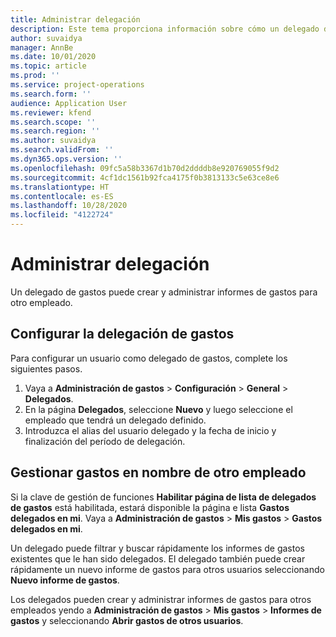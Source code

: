 ```yaml
---
title: Administrar delegación
description: Este tema proporciona información sobre cómo un delegado de gastos puede crear y administrar informes de gastos para otro empleado.
author: suvaidya
manager: AnnBe
ms.date: 10/01/2020
ms.topic: article
ms.prod: ''
ms.service: project-operations
ms.search.form: ''
audience: Application User
ms.reviewer: kfend
ms.search.scope: ''
ms.search.region: ''
ms.author: suvaidya
ms.search.validFrom: ''
ms.dyn365.ops.version: ''
ms.openlocfilehash: 09fc5a58b3367d1b70d2ddddb8e920769055f9d2
ms.sourcegitcommit: 4cf1dc1561b92fca4175f0b3813133c5e63ce8e6
ms.translationtype: HT
ms.contentlocale: es-ES
ms.lasthandoff: 10/28/2020
ms.locfileid: "4122724"
---
```

# <a name="manage-delegation"></a>Administrar delegación
Un delegado de gastos puede crear y administrar informes de gastos para otro empleado.

## <a name="configuring-expense-delegation"></a>Configurar la delegación de gastos

Para configurar un usuario como delegado de gastos, complete los siguientes pasos. 
1. Vaya a **Administración de gastos** > **Configuración** > **General** > **Delegados**. 
2. En la página **Delegados**, seleccione **Nuevo** y luego seleccione el empleado que tendrá un delegado definido. 
3. Introduzca el alias del usuario delegado y la fecha de inicio y finalización del período de delegación.

## <a name="manage-expenses-on-behalf-of-another-employee"></a>Gestionar gastos en nombre de otro empleado

Si la clave de gestión de funciones **Habilitar página de lista de delegados de gastos** está habilitada, estará disponible la página e lista **Gastos delegados en mi**. Vaya a **Administración de gastos** > **Mis gastos** > **Gastos delegados en mi**.

Un delegado puede filtrar y buscar rápidamente los informes de gastos existentes que le han sido delegados. El delegado también puede crear rápidamente un nuevo informe de gastos para otros usuarios seleccionando **Nuevo informe de gastos**.

Los delegados pueden crear y administrar informes de gastos para otros empleados yendo a **Administración de gastos** > **Mis gastos** > **Informes de gastos** y seleccionando **Abrir gastos de otros usuarios**.
